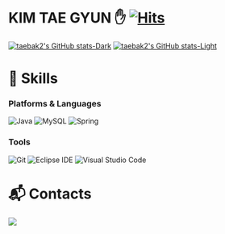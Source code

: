 # KIM TAE GYUN ✋           [![Hits](https://hits.seeyoufarm.com/api/count/incr/badge.svg?url=https%3A%2F%2Fgithub.com%2Ftaebak2%2Ftaebak2%2F&count_bg=%2384B7FE&title_bg=%236C6C6C&icon=&icon_color=%23E7E7E7&title=hits&edge_flat=false)](https://hits.seeyoufarm.com)
[![taebak2's GitHub stats-Dark](https://github-readme-stats.vercel.app/api?username=taebak2&show_icons=true&theme=dark#gh-dark-mode-only)](https://github.com/taebak2/github-readme-stats#gh-dark-mode-only)
[![taebak2's GitHub stats-Light](https://github-readme-stats.vercel.app/api?username=taebak2&show_icons=true&theme=default#gh-light-mode-only)](https://github.com/taebak2/github-readme-stats#gh-light-mode-only)

 
# 💪 Skills  
### Platforms & Languages
![Java](https://img.shields.io/badge/Java-007396.svg?&style=for-the-badge&logo=Java&logoColor=white)
![MySQL](https://img.shields.io/badge/MySQL-4479A1.svg?&style=for-the-badge&logo=MySQL&logoColor=white)
![Spring](https://img.shields.io/badge/Spring-6DB33F?style=for-the-badge&logo=spring&logoColor=white)


### Tools
![Git](https://img.shields.io/badge/Git-F05032.svg?&style=for-the-badge&logo=Git&logoColor=white)
![Eclipse IDE](https://img.shields.io/badge/Eclipse%20IDE-2C2255.svg?&style=for-the-badge&logo=Eclipse%20IDE&logoColor=white)
![Visual Studio Code](https://img.shields.io/badge/Visual%20Studio%20Code-007ACC.svg?&style=for-the-badge&logo=Visual%20Studio%20Code&logoColor=white)
 
# :mailbox_with_mail: Contacts
 
<div style="display:flex; flex-direction:row;">
    <a href="mailto:xorbs3902@gmail.com">
        <img src="https://img.shields.io/badge/Gmail-EA4335?style=for-the-badge&logo=Gmail&logoColor=white"> 
    </a>
</div><br> 
